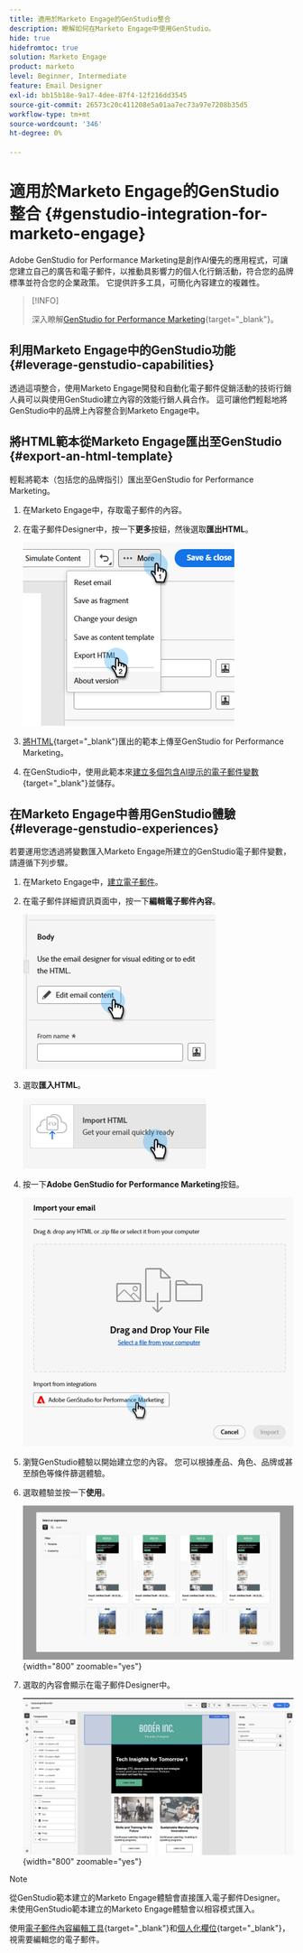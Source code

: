 ```yaml
---
title: 適用於Marketo Engage的GenStudio整合
description: 瞭解如何在Marketo Engage中使用GenStudio。
hide: true
hidefromtoc: true
solution: Marketo Engage
product: marketo
level: Beginner, Intermediate
feature: Email Designer
exl-id: bb15b18e-9a17-4dee-87f4-12f216dd3545
source-git-commit: 26573c20c411208e5a01aa7ec73a97e7208b35d5
workflow-type: tm+mt
source-wordcount: '346'
ht-degree: 0%

---
```


# 適用於Marketo Engage的GenStudio整合 {#genstudio-integration-for-marketo-engage}

Adobe GenStudio for Performance Marketing是創作AI優先的應用程式，可讓您建立自己的廣告和電子郵件，以推動具影響力的個人化行銷活動，符合您的品牌標準並符合您的企業政策。 它提供許多工具，可簡化內容建立的複雜性。

>[!INFO]
>
>深入瞭解[GenStudio for Performance Marketing](https://experienceleague.adobe.com/zh-hant/docs/genstudio-for-performance-marketing/user-guide/home){target="_blank"}。

## 利用Marketo Engage中的GenStudio功能 {#leverage-genstudio-capabilities}

透過這項整合，使用Marketo Engage開發和自動化電子郵件促銷活動的技術行銷人員可以與使用GenStudio建立內容的效能行銷人員合作。 這可讓他們輕鬆地將GenStudio中的品牌上內容整合到Marketo Engage中。

## 將HTML範本從Marketo Engage匯出至GenStudio {#export-an-html-template}

輕鬆將範本（包括您的品牌指引）匯出至GenStudio for Performance Marketing。

1. 在Marketo Engage中，存取電子郵件的內容。

1. 在電子郵件Designer中，按一下&#x200B;**更多**&#x200B;按鈕，然後選取&#x200B;**匯出HTML**。

   ![匯出您的HTML](assets/genstudio-integration-1.png)

1. [將HTML](https://experienceleague.adobe.com/zh-hant/docs/genstudio-for-performance-marketing/user-guide/content/templates/use-templates#templates-from-ajo-and-marketo){target="_blank"}匯出的範本上傳至GenStudio for Performance Marketing。

1. 在GenStudio中，使用此範本來[建立多個包含AI提示的電子郵件變數](https://experienceleague.adobe.com/zh-hant/docs/genstudio-for-performance-marketing/user-guide/create/create-email-experience){target="_blank"}並儲存。

## 在Marketo Engage中善用GenStudio體驗 {#leverage-genstudio-experiences}

若要運用您透過將變數匯入Marketo Engage所建立的GenStudio電子郵件變數，請遵循下列步驟。

1. 在Marketo Engage中，[建立電子郵件](/help/marketo/product-docs/email-marketing/email-designer/email-authoring.md#create-an-email)。

1. 在電子郵件詳細資訊頁面中，按一下&#x200B;**編輯電子郵件內容**。

   ![編輯電子郵件內容按鈕](assets/genstudio-integration-2.png)

1. 選取&#x200B;**匯入HTML**。

   ![匯入HTML按鈕](assets/genstudio-integration-3.png)

1. 按一下&#x200B;**Adobe GenStudio for Performance Marketing**&#x200B;按鈕。

   ![Adobe GenStudio for Performance Marketing按鈕](assets/genstudio-integration-4.png)

1. 瀏覽GenStudio體驗以開始建立您的內容。 您可以根據產品、角色、品牌或甚至顏色等條件篩選體驗。

1. 選取體驗並按一下&#x200B;**使用**。

   ![選取想要的體驗](assets/genstudio-integration-5.png){width="800" zoomable="yes"}

1. 選取的內容會顯示在電子郵件Designer中。

   ![電子郵件設計工具](assets/genstudio-integration-6.png){width="800" zoomable="yes"}

>[!NOTE]
>
>從GenStudio範本建立的Marketo Engage體驗會直接匯入電子郵件Designer。 未使用GenStudio範本建立的Marketo Engage體驗會以相容模式匯入。

使用[電子郵件內容編輯工具](/help/marketo/product-docs/email-marketing/email-designer/email-authoring.md#add-structure-and-content){target="_blank"}和[個人化欄位](/help/marketo/product-docs/email-marketing/email-designer/email-authoring.md#personalize-content){target="_blank"}，視需要編輯您的電子郵件。
